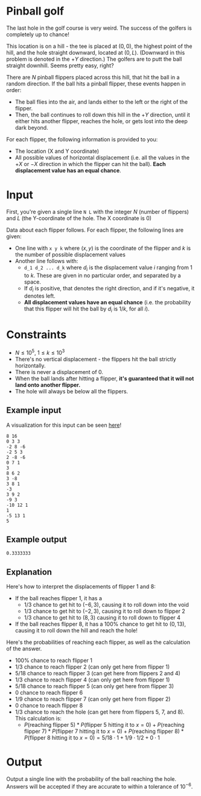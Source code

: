 # Pinball golf
The last hole in the golf course is very weird. The success of the golfers is completely up to chance!

This location is on a hill - the tee is placed at $(0,0)$, the highest point of the hill, and the hole straight downward, located at $(0, L)$. (Downward in this problem is denoted in the $+Y$ direction.) The golfers are to putt the ball straight downhill. Seems pretty easy, right?

There are $N$ pinball flippers placed across this hill, that hit the ball in a random direction. If the ball hits a pinball flipper, these events happen in order:
- The ball flies into the air, and lands either to the left or the right of the flipper.
- Then, the ball continues to roll down this hill in the $+Y$ direction, until it either hits another flipper, reaches the hole, or gets lost into the deep dark beyond.

For each flipper, the following information is provided to you:
- The location (X and Y coordinate)
- All possible values of horizontal displacement (i.e. all the values in the $+X$ or $-X$ direction in which the flipper can hit the ball). **Each displacement value has an equal chance**.

# Input
First, you're given a single line `N L` with the integer $N$ (number of flippers) and $L$ (the Y-coordinate of the hole. The X coordinate is 0)

Data about each flipper follows. For each flipper, the following lines are given:
- One line with `x y k` where $(x, y)$ is the coordinate of the flipper and $k$ is the number of possible displacement values
- Another line follows with:
    - `d_1 d_2 ... d_k` where $d_i$ is the displacement value $i$ ranging from 1 to $k$. These are given in no particular order, and separated by a space.
    - If $d_i$ is positive, that denotes the right direction, and if it's negative, it denotes left. 
    - **All displacement values have an equal chance** (i.e. the probability that this flipper will hit the ball by $d_i$ is $1/k$, for all $i$).

# Constraints
- $N \leq 10^5$, $1 \leq k \leq 10^3$
- There's no vertical displacement - the flippers hit the ball strictly horizontally.
- There is never a displacement of 0.
- When the ball lands after hitting a flipper, **it's guaranteed that it will not land onto another flipper.**
- The hole will always be below all the flippers.

## Example input
A visualization for this input can be seen [here](https://i.imgur.com/vhJkJyd.png)!
```
8 16
0 3 3
-2 8 -6
-2 5 3
2 -8 -6
0 7 1
3
8 6 2
3 -8
3 8 1
-3
3 9 2
-9 3
-10 12 1
1
-5 13 1
5
```
## Example output
```
0.3333333
```
## Explanation
Here's how to interpret the displacements of flipper 1 and 8:
- If the ball reaches flipper 1, it has a 
    - $1/3$ chance to get hit to $(-6, 3)$, causing it to roll down into the void
    - $1/3$ chance to get hit to $(-2, 3)$, causing it to roll down to flipper 2
    - $1/3$ chance to get hit to $(8, 3)$ causing it to roll down to flipper 4
- If the ball reaches flipper 8, it has a 100% chance to get hit to $(0, 13)$, causing it to roll down the hill and reach the hole!

Here's the probabilities of reaching each flipper, as well as the calculation of the answer.
- 100% chance to reach flipper 1
- $1/3$ chance to reach flipper 2 (can only get here from flipper 1)
- $5/18$ chance to reach flipper 3 (can get here from flippers 2 and 4)
- $1/3$ chance to reach flipper 4 (can only get here from flipper 1)
- $5/18$ chance to reach flipper 5 (can only get here from flipper 3)
- 0 chance to reach flipper 6
- $1/9$ chance to reach flipper 7 (can only get here from flipper 2)
- 0 chance to reach flipper 8
- $1/3$ chance to reach the hole (can get here from flippers 5, 7, and 8). This calculation is: 
    - $P(\text{reaching flipper 5}) * P(\text{flipper 5 hitting it to }x=0) + P(\text{reaching flipper 7}) * P(\text{flipper 7 hitting it to }x=0) + P(\text{reaching flipper 8}) * P(\text{flipper 8 hitting it to }x=0) = 5/18 \cdot 1 + 1/9 \cdot 1/2 + 0 \cdot 1$

# Output
Output a single line with the probability of the ball reaching the hole. Answers will be accepted if they are accurate to within a tolerance of $10^{-6}$.
